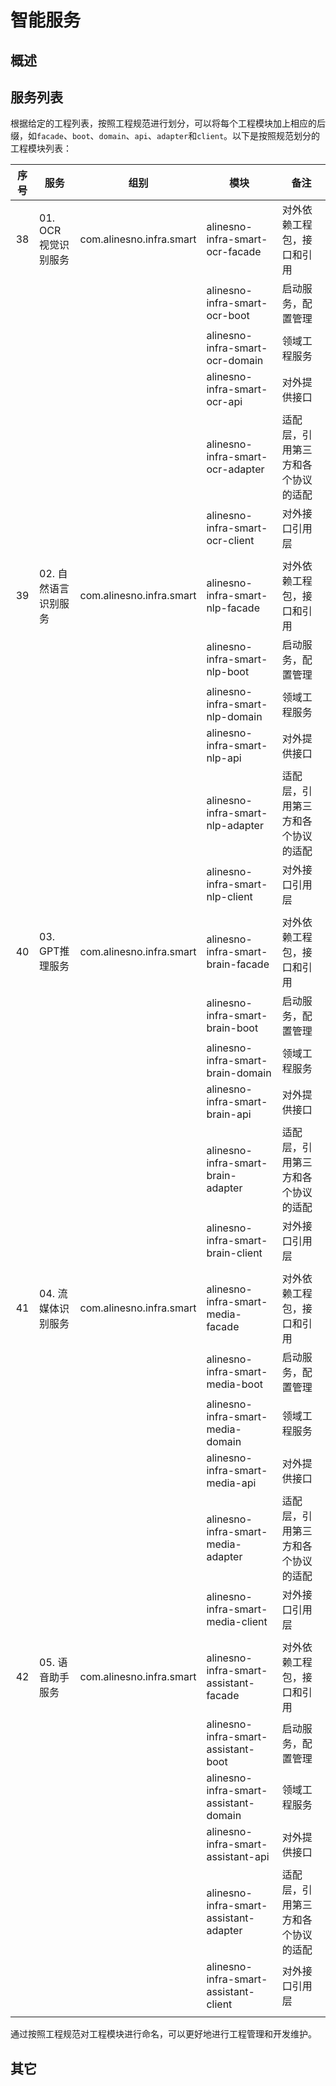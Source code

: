 # 智能服务

## 概述

## 服务列表

根据给定的工程列表，按照工程规范进行划分，可以将每个工程模块加上相应的后缀，如`facade`、`boot`、`domain`、`api`、`adapter`和`client`。以下是按照规范划分的工程模块列表：

| 序号 | 服务                 | 组别                  | 模块                            | 备注                               |
|:----:|----------------------|-----------------------|---------------------------------|------------------------------------|
| 38   | 01. OCR视觉识别服务  | com.alinesno.infra.smart | alinesno-infra-smart-ocr-facade    | 对外依赖工程包，接口和引用         |
|      |                      |                       | alinesno-infra-smart-ocr-boot      | 启动服务，配置管理                 |
|      |                      |                       | alinesno-infra-smart-ocr-domain    | 领域工程服务                       |
|      |                      |                       | alinesno-infra-smart-ocr-api       | 对外提供接口                       |
|      |                      |                       | alinesno-infra-smart-ocr-adapter   | 适配层，引用第三方和各个协议的适配 |
|      |                      |                       | alinesno-infra-smart-ocr-client    | 对外接口引用层                     |
|      |                      |                       |                                 |                                    |
| 39   | 02. 自然语言识别服务 | com.alinesno.infra.smart | alinesno-infra-smart-nlp-facade    | 对外依赖工程包，接口和引用         |
|      |                      |                       | alinesno-infra-smart-nlp-boot      | 启动服务，配置管理                 |
|      |                      |                       | alinesno-infra-smart-nlp-domain    | 领域工程服务                       |
|      |                      |                       | alinesno-infra-smart-nlp-api       | 对外提供接口                       |
|      |                      |                       | alinesno-infra-smart-nlp-adapter   | 适配层，引用第三方和各个协议的适配 |
|      |                      |                       | alinesno-infra-smart-nlp-client    | 对外接口引用层                     |
|      |                      |                       |                                 |
| 40   | 03. GPT推理服务      | com.alinesno.infra.smart | alinesno-infra-smart-brain-facade    | 对外依赖工程包，接口和引用         |
|      |                      |                       | alinesno-infra-smart-brain-boot      | 启动服务，配置管理                 |
|      |                      |                       | alinesno-infra-smart-brain-domain    | 领域工程服务                       |
|      |                      |                       | alinesno-infra-smart-brain-api       | 对外提供接口                       |
|      |                      |                       | alinesno-infra-smart-brain-adapter   | 适配层，引用第三方和各个协议的适配 |
|      |                      |                       | alinesno-infra-smart-brain-client    | 对外接口引用层                     |
|      |                      |                       |                                 |                                    |
| 41   | 04. 流媒体识别服务   | com.alinesno.infra.smart | alinesno-infra-smart-media-facade  | 对外依赖工程包，接口和引用         |
|      |                      |                       | alinesno-infra-smart-media-boot    | 启动服务，配置管理                 |
|      |                      |                       | alinesno-infra-smart-media-domain  | 领域工程服务                       |
|      |                      |                       | alinesno-infra-smart-media-api     | 对外提供接口                       |
|      |                      |                       | alinesno-infra-smart-media-adapter | 适配层，引用第三方和各个协议的适配 |
|      |                      |                       | alinesno-infra-smart-media-client  | 对外接口引用层                     |
|      |                      |                       |                                 |                                    |
| 42   | 05. 语音助手服务  | com.alinesno.infra.smart | alinesno-infra-smart-assistant-facade  | 对外依赖工程包，接口和引用         |
|      |                      |                       | alinesno-infra-smart-assistant-boot    | 启动服务，配置管理                 |
|      |                      |                       | alinesno-infra-smart-assistant-domain  | 领域工程服务                       |
|      |                      |                       | alinesno-infra-smart-assistant-api     | 对外提供接口                       |
|      |                      |                       | alinesno-infra-smart-assistant-adapter | 适配层，引用第三方和各个协议的适配 |
|      |                      |                       | alinesno-infra-smart-assistant-client  | 对外接口引用层                     |
|      |                      |                       |                                 |                                    |

通过按照工程规范对工程模块进行命名，可以更好地进行工程管理和开发维护。

## 其它
